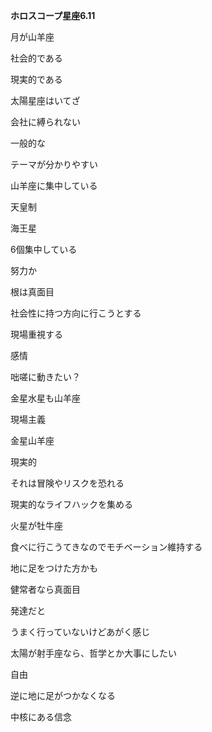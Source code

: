 **ホロスコープ星座6.11**

  

月が山羊座

  

社会的である

現実的である

  

太陽星座はいてざ

会社に縛られない

  

一般的な

  

テーマが分かりやすい

  

山羊座に集中している

  

天皇制

海王星

6個集中している

  

努力か

根は真面目

社会性に持つ方向に行こうとする

現場重視する

  

感情

咄嗟に動きたい？

  

金星水星も山羊座

現場主義

  

金星山羊座

現実的

  

それは冒険やリスクを恐れる

現実的なライフハックを集める

  

火星が牡牛座

食べに行こうてきなのでモチベーション維持する

  

地に足をつけた方かも

  

健常者なら真面目

発達だと

うまく行っていないけどあがく感じ

  

太陽が射手座なら、哲学とか大事にしたい

自由

  

逆に地に足がつかなくなる

  

  

中核にある信念